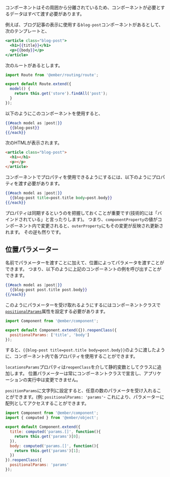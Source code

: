 <!--
Components are isolated from their surroundings, so any data that the component
needs has to be passed in.
-->

コンポーネントはその周囲から分離されているため、コンポーネントが必要とするデータはすべて渡す必要があります。

<!--
For example, imagine you have a `blog-post` component that is used to
display a blog post:
-->

例えば、ブログ記事の表示に使用する`blog-post`コンポーネントがあるとして、次のテンプレートと、

```app/templates/components/blog-post.hbs
<article class="blog-post">
  <h1>{{title}}</h1>
  <p>{{body}}</p>
</article>
```

<!--
Now imagine we have the following template and route:
-->

次のルートがあるとします。

```app/routes/index.js
import Route from '@ember/routing/route';

export default Route.extend({
  model() {
    return this.get('store').findAll('post');
  }
});
```

<!--
If we tried to use the component like this:
-->

以下のようにこのコンポーネントを使用すると、

```app/templates/index.hbs
{{#each model as |post|}}
  {{blog-post}}
{{/each}}
```

<!--
The following HTML would be rendered:
-->

次のHTMLが表示されます。

```html
<article class="blog-post">
  <h1></h1>
  <p></p>
</article>
```

<!--
In order to make a property available to a component, you must pass it
in like this:
-->

コンポーネントでプロパティを使用できるようにするには、以下のようにプロパティを渡す必要があります。

```app/templates/index.hbs
{{#each model as |post|}}
  {{blog-post title=post.title body=post.body}}
{{/each}}
```

<!--
It is important to note that these properties stay in sync (technically
known as being "bound"). That is, if the value of `componentProperty`
changes in the component, `outerProperty` will be updated to reflect that
change. The reverse is true as well.
-->

プロパティは同期するというのを把握しておくことが重要です(技術的には「バインドされている」と言ったりします)。
つまり、`componentProperty`の値がコンポーネント内で変更されると、`outerProperty`にもその変更が反映され更新されます。
その逆も然りです。

<!--
## Positional Params
-->

## 位置パラメーター

<!--
In addition to passing parameters in by name, you can pass them in by position.
In other words, you can invoke the above component example like this:
-->

名前でパラメーターを渡すことに加えて、位置によってパラメータを渡すことができます。
つまり、以下のように上記のコンポーネントの例を呼び出すことができます。

```app/templates/index.hbs
{{#each model as |post|}}
  {{blog-post post.title post.body}}
{{/each}}
```

<!--
To set the component up to receive parameters this way, you need to
set the [`positionalParams`](https://www.emberjs.com/api/ember/2.16/classes/Component/properties/positionalParams?anchor=positionalParams) attribute in your component class.
-->

このようにパラメーターを受け取れるようにするにはコンポーネントクラスで[`positionalParams`](https://www.emberjs.com/api/ember/2.16/classes/Component/properties/positionalParams?anchor=positionalParams)属性を設定する必要があります。

```app/components/blog-post.js
import Component from '@ember/component';

export default Component.extend({}).reopenClass({
  positionalParams: ['title', 'body']
});
```

<!--
Then you can use the attributes in the component exactly as if they had been
passed in like `{{blog-post title=post.title body=post.body}}`.
-->

すると、`{{blog-post title=post.title body=post.body}}`のように渡したように、コンポーネント内で各プロパティを使用することができます。

<!--
Notice that the `positionalParams` property is added to the class as a
static variable via `reopenClass`. Positional params are always declared on
the component class and cannot be changed while an application runs.
-->

`locationsParams`プロパティは`reopenClass`を介して静的変数としてクラスに追加します。
位置パラメーターは常にコンポーネントクラスで宣言し、アプリケーションの実行中は変更できません。

<!--
Alternatively, you can accept an arbitrary number of parameters by
setting `positionalParams` to a string, e.g. `positionalParams: 'params'`. This
will allow you to access those params as an array like so:
-->

`positionParams`に文字列に設定すると、任意の数のパラメータを受け入れることができます。(例: `positionalParams: 'params'`-
これにより、パラメーターに配列としてアクセスすることができます。

```app/components/blog-post.js
import Component from '@ember/component';
import { computed } from '@ember/object';

export default Component.extend({
  title: computed('params.[]', function(){
    return this.get('params')[0];
  }),
  body: computed('params.[]', function(){
    return this.get('params')[1];
  })
}).reopenClass({
  positionalParams: 'params'
});
```
